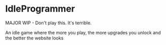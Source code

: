 # IdleProgrammer

MAJOR WIP - Don't play this. It's terrible.

An idle game where the more you play, the more upgrades you unlock and the better the website looks

